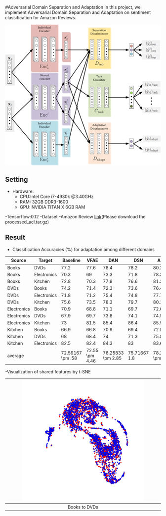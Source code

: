 #Adversarial Domain Separation and Adaptation
In this project, we implement Adversarial Domain Separation and Adaptation on sentiment classification for Amazon Reviews.

<img src="figs/ADSA.png">

## Setting
- Hardware:
	- CPU:Intel Core i7-4930k @3.40GHz
	- RAM: 32GB DDR3-1600
	- GPU: NVIDIA TITAN X 6GB RAM

-Tensorflow:0.12
-Dataset
	-Amazon Review [link](https://www.cs.jhu.edu/~mdredze/datasets/sentiment/)(Please download the processed_acl.tar.gz)

## Result
- Classification Accuracies (\%) for adaptation among different domains

| Source      | Target      | Baseline         | VFAE            | DAN                 | DSN            | ADSA                |
|-------------|-------------|------------------|-----------------|---------------------|----------------|---------------------|
| Books       | DVDs        | 77.2             | 77.6            | 78.4                | 78.2           | 80.2                |
| Books       | Electronics | 70.3             | 69              | 73.3                | 71.8           | 78.3                |
| Books       | Kitchen     | 72.8             | 70.3            | 77.9                | 76.6           | 81.3                |
| DVDs        | Books       | 74.2             | 71.4            | 72.3                | 73.6           | 76.4                |
| DVDs        | Electronics | 71.8             | 71.2            | 75.4                | 74.8           | 77.7                |
| DVDs        | Kitchen     | 75.6             | 73.5            | 78.3                | 79.7           | 80.1                |
| Electronics | Books       | 70.9             | 68.8            | 71.1                | 69.7           | 72.6                |
| Electronics | DVDs        | 67.9             | 69.7            | 73.8                | 74.1           | 74.5                |
| Electronics | Kitchen     | 73               | 81.5            | 85.4                | 86.4           | 85.5                |
| Kitchen     | Books       | 66.9             | 66.8            | 70.9                | 69.4           | 72.5                |
| Kitchen     | DVDs        | 68               | 68.4            | 74                  | 71.3           | 75.8                |
| Kitchen     | Electronics | 82.5             | 82.4            | 84.3                | 83             | 83.6                |
| average     |             | 72.59167 \pm .58 | 72.55 \pm 4.46  | 76.25833 \pm 2.85   | 75.71667 1.8   | 78.20833 \pm 1.22   |

-Visualization of shared features by t-SNE

|<img src="figs/shared_feature_ADSA_books_to_dvd.png" width="80%">|
|:---------------------------------------------------------------:|
|Books to DVDs|
